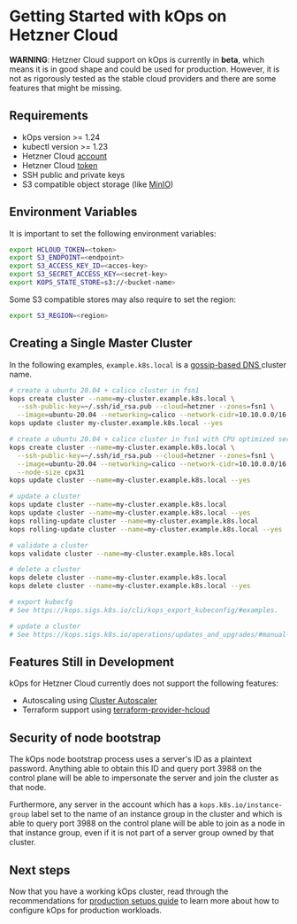 # Getting Started with kOps on Hetzner Cloud

**WARNING**: Hetzner Cloud support on kOps is currently in **beta**, which means it is in good shape and could be used for production.
However, it is not as rigorously tested as the stable cloud providers and there are some features that might be missing.

## Requirements
* kOps version >= 1.24
* kubectl version >= 1.23
* Hetzner Cloud [account](https://accounts.hetzner.com/login)
* Hetzner Cloud [token](https://docs.hetzner.cloud/#authentication)
* SSH public and private keys
* S3 compatible object storage (like [MinIO](https://docs.min.io/minio/baremetal/security/minio-identity-management/user-management.html))

## Environment Variables

It is important to set the following environment variables:
```bash
export HCLOUD_TOKEN=<token>
export S3_ENDPOINT=<endpoint>
export S3_ACCESS_KEY_ID=<acces-key>
export S3_SECRET_ACCESS_KEY=<secret-key>
export KOPS_STATE_STORE=s3://<bucket-name>
```

Some S3 compatible stores may also require to set the region:
```bash
export S3_REGION=<region>
```

## Creating a Single Master Cluster

In the following examples, `example.k8s.local` is a [gossip-based DNS ](../gossip.md) cluster name.

```bash
# create a ubuntu 20.04 + calico cluster in fsn1
kops create cluster --name=my-cluster.example.k8s.local \
  --ssh-public-key=~/.ssh/id_rsa.pub --cloud=hetzner --zones=fsn1 \
  --image=ubuntu-20.04 --networking=calico --network-cidr=10.10.0.0/16 
kops update cluster my-cluster.example.k8s.local --yes

# create a ubuntu 20.04 + calico cluster in fsn1 with CPU optimized servers
kops create cluster --name=my-cluster.example.k8s.local \
  --ssh-public-key=~/.ssh/id_rsa.pub --cloud=hetzner --zones=fsn1 \
  --image=ubuntu-20.04 --networking=calico --network-cidr=10.10.0.0/16 \
  --node-size cpx31
kops update cluster --name=my-cluster.example.k8s.local --yes

# update a cluster
kops update cluster --name=my-cluster.example.k8s.local
kops update cluster --name=my-cluster.example.k8s.local --yes
kops rolling-update cluster --name=my-cluster.example.k8s.local
kops rolling-update cluster --name=my-cluster.example.k8s.local --yes

# validate a cluster
kops validate cluster --name=my-cluster.example.k8s.local

# delete a cluster
kops delete cluster --name=my-cluster.example.k8s.local
kops delete cluster --name=my-cluster.example.k8s.local --yes

# export kubecfg
# See https://kops.sigs.k8s.io/cli/kops_export_kubeconfig/#examples. 

# update a cluster
# See https://kops.sigs.k8s.io/operations/updates_and_upgrades/#manual-update.
```

## Features Still in Development

kOps for Hetzner Cloud currently does not support the following features:

* Autoscaling using [Cluster Autoscaler](https://github.com/hetznercloud/autoscaler)
* Terraform support using [terraform-provider-hcloud](https://github.com/hetznercloud/terraform-provider-hcloud) 

## Security of node bootstrap

The kOps node bootstrap process uses a server's ID as a plaintext password.
Anything able to obtain this ID and query port 3988 on the control plane will be
able to impersonate the server and join the cluster as that node.

Furthermore, any server in the account which has a `kops.k8s.io/instance-group` label
set to the name of an instance group in the cluster and which is able to query port
3988 on the control plane will be able to join as a node in that instance group,
even if it is not part of a server group owned by that cluster.

## Next steps

Now that you have a working kOps cluster, read through the recommendations for [production setups guide](production.md) to learn more about how to configure kOps for production workloads.
